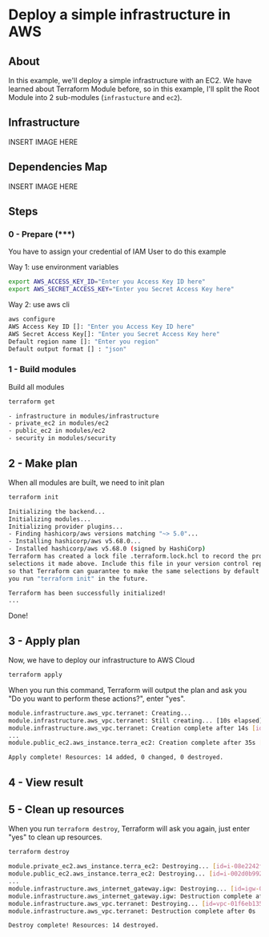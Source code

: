 # Deploy a simple infrastructure in AWS

## About

In this example, we'll deploy a simple infrastructure with an EC2. We have learned about Terraform Module before, so in this example, I'll split the Root Module into 2 sub-modules (`infrastucture` and `ec2`).

## Infrastructure

INSERT IMAGE HERE

## Dependencies Map

INSERT IMAGE HERE

## Steps

### 0 - Prepare (\*\*\*)

You have to assign your credential of IAM User to do this example

Way 1: use environment variables

```bash
export AWS_ACCESS_KEY_ID="Enter you Access Key ID here"
export AWS_SECRET_ACCESS_KEY="Enter you Secret Access Key here"
```

Way 2: use aws cli

```bash
aws configure
AWS Access Key ID []: "Enter you Access Key ID here"
AWS Secret Access Key[]: "Enter you Secret Access Key here"
Default region name []: "Enter you region"
Default output format [] : "json"
```

### 1 - Build modules

Build all modules

```bash
terraform get
```

```bash
- infrastructure in modules/infrastructure
- private_ec2 in modules/ec2
- public_ec2 in modules/ec2
- security in modules/security
```

## 2 - Make plan

When all modules are built, we need to init plan

```bash
terraform init
```

```bash
Initializing the backend...
Initializing modules...
Initializing provider plugins...
- Finding hashicorp/aws versions matching "~> 5.0"...
- Installing hashicorp/aws v5.68.0...
- Installed hashicorp/aws v5.68.0 (signed by HashiCorp)
Terraform has created a lock file .terraform.lock.hcl to record the provider
selections it made above. Include this file in your version control repository
so that Terraform can guarantee to make the same selections by default when
you run "terraform init" in the future.

Terraform has been successfully initialized!
...
```

Done!

## 3 - Apply plan

Now, we have to deploy our infrastructure to AWS Cloud

```bash
terraform apply
```

When you run this command, Terraform will output the plan and ask you "Do you want to perform these actions?", enter "yes".

```bash
module.infrastructure.aws_vpc.terranet: Creating...
module.infrastructure.aws_vpc.terranet: Still creating... [10s elapsed]
module.infrastructure.aws_vpc.terranet: Creation complete after 14s [id=vpc-01f6eb1358aed7b2b]
...
module.public_ec2.aws_instance.terra_ec2: Creation complete after 35s [id=i-002d0b9924414b8f8]

Apply complete! Resources: 14 added, 0 changed, 0 destroyed.
```

## 4 - View result

## 5 - Clean up resources

When you run `terraform destroy`, Terraform will ask you again, just enter "yes" to clean up resources.

```bash
terraform destroy
```

```bash
module.private_ec2.aws_instance.terra_ec2: Destroying... [id=i-08e2242fbc6c7cdb0]
module.public_ec2.aws_instance.terra_ec2: Destroying... [id=i-002d0b9924414b8f8]
...
module.infrastructure.aws_internet_gateway.igw: Destroying... [id=igw-0e63ebc38e2e6b0c9]
module.infrastructure.aws_internet_gateway.igw: Destruction complete after 1s
module.infrastructure.aws_vpc.terranet: Destroying... [id=vpc-01f6eb1358aed7b2b]
module.infrastructure.aws_vpc.terranet: Destruction complete after 0s

Destroy complete! Resources: 14 destroyed.
```
